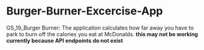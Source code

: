 # Burger-Burner-Excercise-App
GS_19_Burger Burner: The application calculates how far away you have to park to burn off the calories you eat at McDonalds.
**this may not be working currently because API endpoints do not exist**
